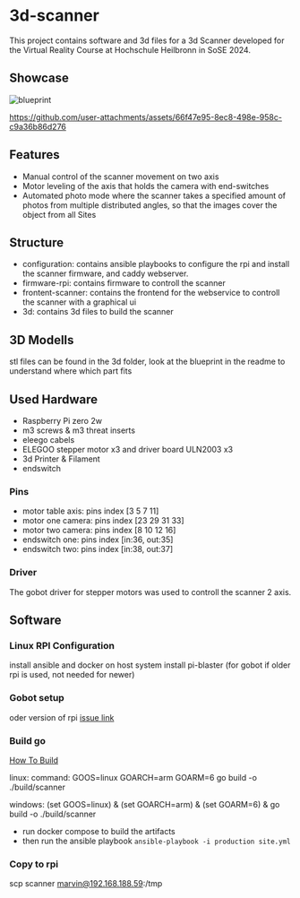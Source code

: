 # 3d-scanner
This project contains software and 3d files for a 3d Scanner developed for the Virtual Reality Course at Hochschule Heilbronn in SoSE 2024.
## Showcase

![blueprint](https://github.com/user-attachments/assets/81f2d787-ee72-472c-a32e-a927f29f6c98)

https://github.com/user-attachments/assets/66f47e95-8ec8-498e-958c-c9a36b86d276


## Features
- Manual control of the scanner movement on two axis
- Motor leveling of the axis that holds the camera with end-switches
- Automated photo mode where the scanner takes a specified amount of photos from multiple distributed angles, so that the images cover the object from all Sites
## Structure
- configuration: contains ansible playbooks to configure the rpi and install the scanner firmware, and caddy webserver.
- firmware-rpi: contains firmware to controll the scanner
- frontent-scanner: contains the frontend for the webservice to controll the scanner with a graphical ui
- 3d: contains 3d files to build the scanner
## 3D Modells
stl files can be found in the 3d folder, look at the blueprint in the readme to understand where which part fits
## Used Hardware
- Raspberry Pi zero 2w
- m3 screws & m3 threat inserts
- eleego cabels
- ELEGOO stepper motor x3 and driver board ULN2003 x3
- 3d Printer & Filament
- endswitch
### Pins
- motor table axis: pins           index [3 5 7 11]
- motor one camera: pins           index [23 29 31 33]
- motor two camera: pins           index [8 10 12 16]
- endswitch one: pins              index [in:36, out:35]
- endswitch two: pins              index [in:38, out:37]

### Driver
The gobot driver for stepper motors was used to controll the scanner 2 axis.

## Software
### Linux RPI Configuration

install ansible and docker on host system
install pi-blaster (for gobot if older rpi is used, not needed for newer) 

### Gobot setup
oder version of rpi
[issue link](https://github.com/hybridgroup/gobot/issues/691)
### Build go
[How To Build](https://www.digitalocean.com/community/tutorials/building-go-applications-for-different-operating-systems-and-architectures)

linux: 
command: GOOS=linux GOARCH=arm GOARM=6 go build -o ./build/scanner

windows:
(set GOOS=linux) & (set GOARCH=arm) & (set GOARM=6) & go build -o ./build/scanner


- run docker compose to build the artifacts
- then run the ansible playbook `ansible-playbook -i production site.yml`

### Copy to rpi
scp scanner marvin@192.168.188.59:/tmp

